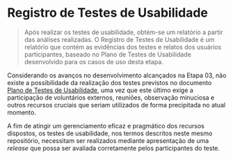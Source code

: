 # Registro de Testes de Usabilidade

> Após realizar os testes de usabilidade, obtém-se um relatório a partir das análises realizadas. O Registro de Testes de Usabilidade é um relatório que contém as evidências dos testes e relatos dos usuários participantes, baseado no Plano de Testes de Usabilidade desenvolvido para os casos de uso desta etapa.

Considerando os avanços no desenvolvimento alcançados na Etapa 03, não existe a possibilidade da realização dos testes previstos no documento [Plano de Testes de Usabilidade](https://github.com/ICEI-PUC-Minas-PMV-ADS/pmv-ads-2023-2-e2-proj-int-t3-prospecta/blob/main/docs/10-Plano%20de%20Testes%20de%20Usabilidade.md), uma vez que este último exige a participação de voluntários externos, reuniões, observação minuciosa e outros recursos cruciais que seriam utilizados de forma precipitada no atual momento. 

A fim de atingir um gerenciamento eficaz e pragmático dos recursos dispostos, os testes de usabilidade, nos termos descritos neste mesmo repositório, necessitam ser realizados mediante apresentação de uma *release* que possa ser avaliada corretamente pelos participantes do teste. 
